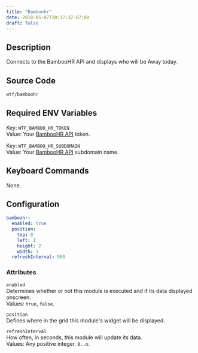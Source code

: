 ```yaml
---
title: "Bamboohr"
date: 2018-05-07T20:17:37-07:00
draft: false
---
```


## Description

Connects to the BambooHR API and displays who will be Away today.

## Source Code

```bash
wtf/bamboohr
```

## Required ENV Variables

<span class="caption">Key:</span> `WTF_BAMBOO_HR_TOKEN` <br />
<span class="caption">Value:</span> Your <a href="https://www.bamboohr.com/api/documentation/">BambooHR API</a> token.

<span class="caption">Key:</span> `WTF_BAMBOO_HR_SUBDOMAIN` <br />
<span class="caption">Value:</span> Your <a href="https://www.bamboohr.com/api/documentation/">BambooHR API</a> subdomain name.

## Keyboard Commands

None.

## Configuration

```yaml
bamboohr:
  enabled: true
  position:
    top: 0
    left: 1
    height: 2
    width: 1
  refreshInterval: 900
```

### Attributes

`enabled` <br />
Determines whether or not this module is executed and if its data displayed onscreen. <br />
Values: `true`, `false`.

`position` <br />
Defines where in the grid this module's widget will be displayed. <br />

`refreshInterval` <br />
How often, in seconds, this module will update its data. <br />
Values: Any positive integer, `0..n`.
